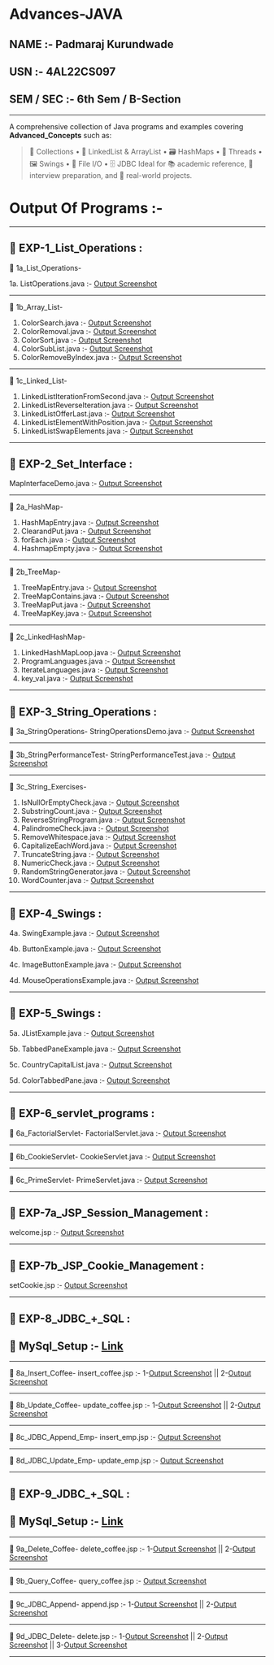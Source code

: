# Advances-JAVA

## NAME :- Padmaraj Kurundwade
## USN  :- 4AL22CS097
## SEM / SEC :- 6th Sem / B-Section

----------------------------------------------------------------------------------------------------------------------------------------- 

A comprehensive collection of Java programs and examples covering **Advanced_Concepts** such as:
> 🧰 Collections • 🔁 LinkedList & ArrayList • 🗃️ HashMaps • 🧵 Threads • 🖼️ Swings • 📁 File I/O • 🗄️ JDBC
Ideal for 📚 academic reference, 💼 interview preparation, and 🔧 real-world projects.

# Output Of Programs :-
-----------------------------------------------------------------------------------------------------------------------------------------  

## 📁 EXP-1_List_Operations :

📁 1a_List_Operations-

1a. ListOperations.java :- [Output Screenshot](https://github.com/PadmarajKurundwade07/Advanced-JAVA/blob/main/EXP-1_List_Operations/1a_List_Operations/Screenshot-1a_ListOperations.png)

----------------------------------------------------------------------------------------------------------------------------------------- 

📁 1b_Array_List-

1. ColorSearch.java        :- [Output Screenshot](https://github.com/PadmarajKurundwade07/Advanced-JAVA/blob/main/EXP-1_List_Operations/1b_Array_List/Screenshot-1b_Array_List_Search.png)
2. ColorRemoval.java       :- [Output Screenshot](https://github.com/PadmarajKurundwade07/Advanced-JAVA/blob/main/EXP-1_List_Operations/1b_Array_List/Screenshot-1b_Array_List_Remove.png)
3. ColorSort.java          :- [Output Screenshot](https://github.com/PadmarajKurundwade07/Advanced-JAVA/blob/main/EXP-1_List_Operations/1b_Array_List/Screenshot-1b_%20Array_List_Sort.png)
4. ColorSubList.java       :- [Output Screenshot](https://github.com/PadmarajKurundwade07/Advanced-JAVA/blob/main/EXP-1_List_Operations/1b_Array_List/Screenshot-1b_Array_List_SubList.png)
5. ColorRemoveByIndex.java :- [Output Screenshot](https://github.com/PadmarajKurundwade07/Advanced-JAVA/blob/main/EXP-1_List_Operations/1b_Array_List/Screenshot-1b_%20Array_List_RemoveByIndex.png)

----------------------------------------------------------------------------------------------------------------------------------------- 

📁 1c_Linked_List-

1. LinkedListIterationFromSecond.java :- [Output Screenshot](https://github.com/PadmarajKurundwade07/Advanced-JAVA/blob/main/EXP-1_List_Operations/1c_Linked_List/Screenshot-1c_LinkedList_IterationFromSecond.png)
2. LinkedListReverseIteration.java    :- [Output Screenshot](https://github.com/PadmarajKurundwade07/Advanced-JAVA/blob/main/EXP-1_List_Operations/1c_Linked_List/Screenshot-1c_LinkedList_ReverseIteration.png)
3. LinkedListOfferLast.java           :- [Output Screenshot](https://github.com/PadmarajKurundwade07/Advanced-JAVA/blob/main/EXP-1_List_Operations/1c_Linked_List/Screenshot-1c_LinkedList_OfferLast.png)
4. LinkedListElementWithPosition.java :- [Output Screenshot](https://github.com/PadmarajKurundwade07/Advanced-JAVA/blob/main/EXP-1_List_Operations/1c_Linked_List/Screenshot-1c_LinkedList_ElementWithPosition.png)
5. LinkedListSwapElements.java        :- [Output Screenshot](https://github.com/PadmarajKurundwade07/Advanced-JAVA/blob/main/EXP-1_List_Operations/1c_Linked_List/Screenshot-1c_LinkedList_SwapElements.png)
 
----------------------------------------------------------------------------------------------------------------------------------------- 

## 📁 EXP-2_Set_Interface :

MapInterfaceDemo.java :- [Output Screenshot](https://github.com/PadmarajKurundwade07/Advanced-JAVA/blob/main/EXP-2_Set_Interface/MapInterfaceDemo.png)

-----------------------------------------------------------------------------------------------------------------------------------------  

📁 2a_HashMap-

1. HashMapEntry.java :- [Output Screenshot](https://github.com/PadmarajKurundwade07/Advanced-JAVA/blob/main/EXP-2_Set_Interface/2a_HashMap/Screenshot-HashMap_1.png)
2. ClearandPut.java  :- [Output Screenshot](https://github.com/PadmarajKurundwade07/Advanced-JAVA/blob/main/EXP-2_Set_Interface/2a_HashMap/Screenshot-HashMap_2.png)
3. forEach.java      :- [Output Screenshot](https://github.com/PadmarajKurundwade07/Advanced-JAVA/blob/main/EXP-2_Set_Interface/2a_HashMap/Screenshot-HashMap_3.png)
4. HashmapEmpty.java :- [Output Screenshot](https://github.com/PadmarajKurundwade07/Advanced-JAVA/blob/main/EXP-2_Set_Interface/2a_HashMap/Screenshot-HashMap_4.png)

-----------------------------------------------------------------------------------------------------------------------------------------  

📁 2b_TreeMap-

1. TreeMapEntry.java    :- [Output Screenshot](https://github.com/PadmarajKurundwade07/Advanced-JAVA/blob/main/EXP-2_Set_Interface/2b_TreeMap/Screenshot-Tree_Map_1.png)
2. TreeMapContains.java :- [Output Screenshot](https://github.com/PadmarajKurundwade07/Advanced-JAVA/blob/main/EXP-2_Set_Interface/2b_TreeMap/Screenshot-Tree_Map_2.png)
3. TreeMapPut.java      :- [Output Screenshot](https://github.com/PadmarajKurundwade07/Advanced-JAVA/blob/main/EXP-2_Set_Interface/2b_TreeMap/Screenshot-Tree_Map_3.png)
4. TreeMapKey.java      :- [Output Screenshot](https://github.com/PadmarajKurundwade07/Advanced-JAVA/blob/main/EXP-2_Set_Interface/2b_TreeMap/Screenshot-Tree_Map_4.png)

-----------------------------------------------------------------------------------------------------------------------------------------  

📁 2c_LinkedHashMap-

1. LinkedHashMapLoop.java :- [Output Screenshot](https://github.com/PadmarajKurundwade07/Advanced-JAVA/blob/main/EXP-2_Set_Interface/2c_LinkedHashMap/Screenshot-Linked_HashMap_1.png)
2. ProgramLanguages.java  :- [Output Screenshot](https://github.com/PadmarajKurundwade07/Advanced-JAVA/blob/main/EXP-2_Set_Interface/2c_LinkedHashMap/Screenshot-Linked_HashMap_2.png)
3. IterateLanguages.java  :- [Output Screenshot](https://github.com/PadmarajKurundwade07/Advanced-JAVA/blob/main/EXP-2_Set_Interface/2c_LinkedHashMap/Screenshot-Linked_HashMap_3.png)
4. key_val.java           :- [Output Screenshot](https://github.com/PadmarajKurundwade07/Advanced-JAVA/blob/main/EXP-2_Set_Interface/2c_LinkedHashMap/Screenshot-Linked_HashMap_4.png)

-----------------------------------------------------------------------------------------------------------------------------------------  

## 📁 EXP-3_String_Operations :

📁 3a_StringOperations- 
StringOperationsDemo.java :- [Output Screenshot](https://github.com/PadmarajKurundwade07/Advanced-JAVA/blob/main/EXP-3_String_Operations/3a_StringOperations/Screenshot-3a_String_Operations.png)

-----------------------------------------------------------------------------------------------------------------------------------------  

📁 3b_StringPerformanceTest-
StringPerformanceTest.java :- [Output Screenshot](https://github.com/PadmarajKurundwade07/Advanced-JAVA/blob/main/EXP-3_String_Operations/3b_StringPerformanceTest/Screenshot-2b_String_PerformanceTest.png)

-----------------------------------------------------------------------------------------------------------------------------------------  

📁 3c_String_Exercises-
1. IsNullOrEmptyCheck.java :- [Output Screenshot](https://github.com/PadmarajKurundwade07/Advanced-JAVA/blob/main/EXP-3_String_Operations/3c_String_Exercises/Screenshot-3b_String_IsNullOrEmptyCheck.png)
2. SubstringCount.java :- [Output Screenshot](https://github.com/PadmarajKurundwade07/Advanced-JAVA/blob/main/EXP-3_String_Operations/3c_String_Exercises/Screenshot-3b_String_SubstringCount.png)
3. ReverseStringProgram.java :- [Output Screenshot](https://github.com/PadmarajKurundwade07/Advanced-JAVA/blob/main/EXP-3_String_Operations/3c_String_Exercises/Screenshot-3b_String_ReverseStringProgram.png)
4. PalindromeCheck.java :- [Output Screenshot](https://github.com/PadmarajKurundwade07/Advanced-JAVA/blob/main/EXP-3_String_Operations/3c_String_Exercises/Screenshot-3b_String_PalindromeCheck.png)
5. RemoveWhitespace.java :- [Output Screenshot](https://github.com/PadmarajKurundwade07/Advanced-JAVA/blob/main/EXP-3_String_Operations/3c_String_Exercises/Screenshot-3b_String_RemoveWhitespace.png)
6. CapitalizeEachWord.java :- [Output Screenshot](https://github.com/PadmarajKurundwade07/Advanced-JAVA/blob/main/EXP-3_String_Operations/3c_String_Exercises/Screenshot-3c_String_CapitalizeEachWord.png)
7. TruncateString.java :- [Output Screenshot](https://github.com/PadmarajKurundwade07/Advanced-JAVA/blob/main/EXP-3_String_Operations/3c_String_Exercises/Screenshot-3c_String_TruncateString.png)
8. NumericCheck.java :- [Output Screenshot](https://github.com/PadmarajKurundwade07/Advanced-JAVA/blob/main/EXP-3_String_Operations/3c_String_Exercises/Screenshot-3c_String_NumericCheck.png)
9. RandomStringGenerator.java :- [Output Screenshot](https://github.com/PadmarajKurundwade07/Advanced-JAVA/blob/main/EXP-3_String_Operations/3c_String_Exercises/Screenshot-3c_String_RandomStringGenerator.png)
10. WordCounter.java :- [Output Screenshot](https://github.com/PadmarajKurundwade07/Advanced-JAVA/blob/main/EXP-3_String_Operations/3c_String_Exercises/Screenshot-3c_String_WordCounter.png)

-----------------------------------------------------------------------------------------------------------------------------------------  

## 📁 EXP-4_Swings :

4a. SwingExample.java :- [Output Screenshot](https://github.com/PadmarajKurundwade07/Advanced-JAVA/blob/main/EXP-4_Swings/Screenshot-4a_Swings_SwingExample.png)

4b. ButtonExample.java :- [Output Screenshot](https://github.com/PadmarajKurundwade07/Advanced-JAVA/blob/main/EXP-4_Swings/Screenshot-4b_Swings_ButtonExample.png)

4c. ImageButtonExample.java :- [Output Screenshot](https://github.com/PadmarajKurundwade07/Advanced-JAVA/blob/main/EXP-4_Swings/Screenshot-4c_Swings_ImageButtonExample.png)

4d. MouseOperationsExample.java :- [Output Screenshot](https://github.com/PadmarajKurundwade07/Advanced-JAVA/blob/main/EXP-4_Swings/Screenshot-4d_Swings_MouseOperationsExample.png)

-----------------------------------------------------------------------------------------------------------------------------------------  

## 📁 EXP-5_Swings :

5a. JListExample.java :- [Output Screenshot](https://github.com/PadmarajKurundwade07/Advanced-JAVA/blob/main/EXP-5_Swings/Screenshot-5a_Swings_JListExample.png)

5b. TabbedPaneExample.java :- [Output Screenshot](https://github.com/PadmarajKurundwade07/Advanced-JAVA/blob/main/EXP-5_Swings/Screenshot-5b_Swings_TabbedPaneExample.png)

5c. CountryCapitalList.java :- [Output Screenshot](https://github.com/PadmarajKurundwade07/Advanced-JAVA/blob/main/EXP-5_Swings/Screenshot-5c_Swings_CountryCapitalList.png)

5d. ColorTabbedPane.java :- [Output Screenshot](https://github.com/PadmarajKurundwade07/Advanced-JAVA/blob/main/EXP-5_Swings/Screenshot-5d_Swings_ColorTabbedPane.png)

-----------------------------------------------------------------------------------------------------------------------------------------  

## 📁 EXP-6_servlet_programs :

📁 6a_FactorialServlet-
FactorialServlet.java :- [Output Screenshot](https://github.com/PadmarajKurundwade07/Advanced-JAVA/blob/main/EXP-6_servlet_programs/6a_FactorialServlet/Screenshot-6a_FactorialServlet.png)

-----------------------------------------------------------------------------------------------------------------------------------------  

📁 6b_CookieServlet-
CookieServlet.java :- [Output Screenshot](https://github.com/PadmarajKurundwade07/Advanced-JAVA/blob/main/EXP-6_servlet_programs/6b_CookieServlet/Screenshot-6b_CookieServlet.png)

-----------------------------------------------------------------------------------------------------------------------------------------  

📁 6c_PrimeServlet-
PrimeServlet.java :- [Output Screenshot](https://github.com/PadmarajKurundwade07/Advanced-JAVA/blob/main/EXP-6_servlet_programs/6c_PrimeServlet/Screenshot-6c_PrimeServlet.png)

-----------------------------------------------------------------------------------------------------------------------------------------  

## 📁 EXP-7a_JSP_Session_Management :

welcome.jsp :- [Output Screenshot](https://github.com/PadmarajKurundwade07/Advanced-JAVA/blob/main/EXP-7a_JSP_Session_Management/Screenshot-7a_Session_Management.png)

-----------------------------------------------------------------------------------------------------------------------------------------  

## 📁 EXP-7b_JSP_Cookie_Management :

setCookie.jsp :- [Output Screenshot](https://github.com/PadmarajKurundwade07/Advanced-JAVA/blob/main/EXP-7b_JSP_Cookie_Management/Screenshot-7b_Cookie_Management.png)

-----------------------------------------------------------------------------------------------------------------------------------------  

## 📁 EXP-8_JDBC_+_SQL :

## 🐬 MySql_Setup :- [Link](https://github.com/PadmarajKurundwade07/Advanced-JAVA/blob/main/EXP-8_JDBC_%2B_SQL/MySQL_Setup)

-----------------------------------------------------------------------------------------------------------------------------------------  

📁 8a_Insert_Coffee-
insert_coffee.jsp :- 1-[Output Screenshot](https://github.com/PadmarajKurundwade07/Advanced-JAVA/blob/main/EXP-8_JDBC_%2B_SQL/8a_Insert_Coffee/8a1.png) ||
2-[Output Screenshot](https://github.com/PadmarajKurundwade07/Advanced-JAVA/blob/main/EXP-8_JDBC_%2B_SQL/8a_Insert_Coffee/8a2.png)

-----------------------------------------------------------------------------------------------------------------------------------------  

📁 8b_Update_Coffee-
update_coffee.jsp :- 1-[Output Screenshot](https://github.com/PadmarajKurundwade07/Advanced-JAVA/blob/main/EXP-8_JDBC_%2B_SQL/8b_Update_Coffee/8b1.png) ||
2-[Output Screenshot](https://github.com/PadmarajKurundwade07/Advanced-JAVA/blob/main/EXP-8_JDBC_%2B_SQL/8b_Update_Coffee/8b2.png)

-----------------------------------------------------------------------------------------------------------------------------------------  

📁 8c_JDBC_Append_Emp-
insert_emp.jsp :- [Output Screenshot](https://github.com/PadmarajKurundwade07/Advanced-JAVA/blob/main/EXP-8_JDBC_%2B_SQL/8c_JDBC_Append_Emp/Screenshot-8c_JDBC_append.png)

-----------------------------------------------------------------------------------------------------------------------------------------  

📁 8d_JDBC_Update_Emp-
update_emp.jsp :- [Output Screenshot](https://github.com/PadmarajKurundwade07/Advanced-JAVA/blob/main/EXP-8_JDBC_%2B_SQL/8d_JDBC_Update_Emp/Screenshot-8d_JDBC_Update.png)

-----------------------------------------------------------------------------------------------------------------------------------------  

## 📁 EXP-9_JDBC_+_SQL :

## 🐬 MySql_Setup :- [Link](https://github.com/PadmarajKurundwade07/Advanced-JAVA/blob/main/EXP-9_JDBC_%2B_SQL/MySQL_Setup)

-----------------------------------------------------------------------------------------------------------------------------------------  

📁 9a_Delete_Coffee- 
delete_coffee.jsp :- 1-[Output Screenshot](https://github.com/PadmarajKurundwade07/Advanced-JAVA/blob/main/EXP-9_JDBC_%2B_SQL/9a_Delete_Coffee/9a1.png) ||
2-[Output Screenshot](https://github.com/PadmarajKurundwade07/Advanced-JAVA/blob/main/EXP-9_JDBC_%2B_SQL/9a_Delete_Coffee/9a2.png)

-----------------------------------------------------------------------------------------------------------------------------------------  

📁 9b_Query_Coffee-
query_coffee.jsp :- [Output Screenshot](https://github.com/PadmarajKurundwade07/Advanced-JAVA/blob/main/EXP-9_JDBC_%2B_SQL/9b_Query_Coffee/9b1.png)

-----------------------------------------------------------------------------------------------------------------------------------------  

📁 9c_JDBC_Append- 
append.jsp :- 1-[Output Screenshot](https://github.com/PadmarajKurundwade07/Advanced-JAVA/blob/main/EXP-9_JDBC_%2B_SQL/9c_JDBC_Append/9c1.png) ||
2-[Output Screenshot](https://github.com/PadmarajKurundwade07/Advanced-JAVA/blob/main/EXP-9_JDBC_%2B_SQL/9c_JDBC_Append/9c2.png)

-----------------------------------------------------------------------------------------------------------------------------------------  

📁 9d_JDBC_Delete-
delete.jsp :- 1-[Output Screenshot](https://github.com/PadmarajKurundwade07/Advanced-JAVA/blob/main/EXP-9_JDBC_%2B_SQL/9d_JDBC_Delete/9d1.png) ||
2-[Output Screenshot](https://github.com/PadmarajKurundwade07/Advanced-JAVA/blob/main/EXP-9_JDBC_%2B_SQL/9d_JDBC_Delete/9d2.png) ||
3-[Output Screenshot](https://github.com/PadmarajKurundwade07/Advanced-JAVA/blob/main/EXP-9_JDBC_%2B_SQL/9d_JDBC_Delete/9d3.png)

-----------------------------------------------------------------------------------------------------------------------------------------  





